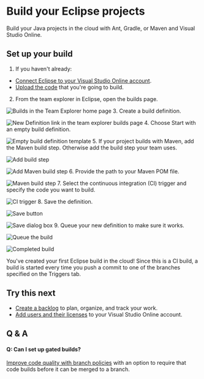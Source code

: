 <properties
	pageTitle="Build your Eclipse projects"
  description="Build your Eclipse projects"
  services="visual-studio-online"
  documentationCenter = ""
  authors="terryaustin"
  manager="terryaustin"
  editor="terryaustin" /> 

# Build your Eclipse projects


Build your Java projects in the cloud with Ant, Gradle, or Maven and Visual Studio Online.


## Set up your build

1. If you haven't already:


 - [Connect Eclipse to your Visual Studio Online account](../../setup/connect-to-visual-studio-online.md).
 - [Upload the code](../../code/share-your-code-in-git-eclipse.md) that you're going to build.
2. From the team explorer in Eclipse, open the builds page.



![Builds in the Team Explorer home page](./media/build-your-app-eclipse/team-explorer-home.png)
3. Create a build definition.



![New Definition link in the team explorer builds page](./media/build-your-app-eclipse/new-build-definition.png)
4. Choose Start with an empty build definition.



![Empty build definition template](./media/build-your-app-eclipse/start-with-an-empty-build-definition.png)
5. If your project builds with Maven, add the Maven build step. Otherwise add the build step your team uses.



![Add build step](./media/build-your-app-eclipse/add-build-step.png)



![Add Maven build step](./media/build-your-app-eclipse/add-build-step-maven.png)
6. Provide the path to your Maven POM file.



![Maven build step](./media/build-your-app-eclipse/maven-build-step.png)
7. Select the continuous integration (CI) trigger and specify the code you want to build.



![CI trigger](./media/build-your-app-eclipse/build-trigger-ci-master-batch.png)
8. Save the definition.



![Save button](./media/build-your-app-eclipse/build-definition-save-button.png)



![Save dialog box](./media/build-your-app-eclipse/build-definition-save-dialog-box.png)
9. Queue your new definition to make sure it works.



![Queue the build](./media/build-your-app-eclipse/queue-build-dialog-box-with-hosted.png)



![Completed build](./media/build-your-app-eclipse/eclipse-build-completed.png)


You've created your first Eclipse build in the cloud! Since this is a CI build, a build is started every time you push a commit to one of the branches specified on the Triggers tab.


## Try this next

- [Create a backlog](../../work/create-your-backlog-vs.md) to plan, organize, and track your work.
- [Add users and their licenses](../../setup/assign-licenses-to-users-vs.md) to your Visual Studio Online account.

## Q &amp; A

#### Q: Can I set up gated builds?


[Improve code quality with branch policies](https://msdn.microsoft.com/Library/vs/alm/Code/git/branch-policies) with an option to require that code builds before it can be merged to a branch.
